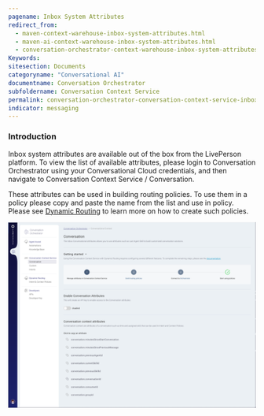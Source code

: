 ```yaml
---
pagename: Inbox System Attributes
redirect_from:
  - maven-context-warehouse-inbox-system-attributes.html
  - maven-ai-context-warehouse-inbox-system-attributes.html
  - conversation-orchestrator-context-warehouse-inbox-system-attributes.html
Keywords:
sitesection: Documents
categoryname: "Conversational AI"
documentname: Conversation Orchestrator
subfoldername: Conversation Context Service
permalink: conversation-orchestrator-conversation-context-service-inbox-system-attributes.html
indicator: messaging
---
```


### Introduction

Inbox system attributes are available out of the box from the LivePerson platform. To view the list of available attributes, please login to Conversation Orchestrator using your Conversational Cloud credentials, and then navigate to Conversation Context Service / Conversation. 

These attributes can be used in building routing policies. To use them in a policy please copy and paste the name from the list and use in policy. Please see [Dynamic Routing](maven-ai-powered-routing-overview.html) to learn more on how to create such policies.

<img class="fancyimage" width="750" src="img/maven/conversationContextService-inbox.png">


